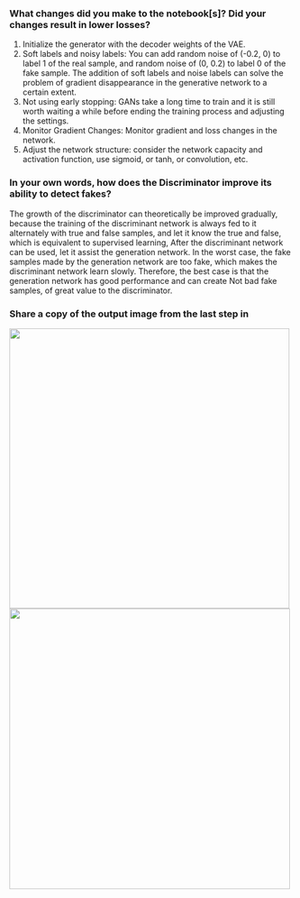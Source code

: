 ### What changes did you make to the notebook[s]? Did your changes result in lower losses?

1) Initialize the generator with the decoder weights of the VAE.
2) Soft labels and noisy labels: You can add random noise of (-0.2, 0) to label 1 of the real sample, and random noise of (0, 0.2) to label 0 of the fake sample. The addition of soft labels and noise labels can solve the problem of gradient disappearance in the generative network to a certain extent.
3) Not using early stopping: GANs take a long time to train and it is still worth waiting a while before ending the training process and adjusting the settings.
4) Monitor Gradient Changes: Monitor gradient and loss changes in the network.
5) Adjust the network structure: consider the network capacity and activation function, use sigmoid, or tanh, or convolution, etc.


### In your own words, how does the Discriminator improve its ability to detect fakes?

The growth of the discriminator can theoretically be improved gradually, because the training of the discriminant network is always fed to it alternately with true and false samples, and let it know the true and false, which is equivalent to supervised learning,
After the discriminant network can be used, let it assist the generation network. In the worst case, the fake samples made by the generation network are too fake, which makes the discriminant network learn slowly. Therefore, the best case is that the generation network has good performance and can create Not bad fake samples, of great value to the discriminator.

### Share a copy of the output image from the last step in 

<img src="./outputimages/.png" width="497"/>
<img src="./outputimages/.png" width="498"/>

